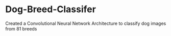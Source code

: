 # Dog-Breed-Classifer
Created a Convolutional Neural Network Architecture to classify dog images from 81 breeds
